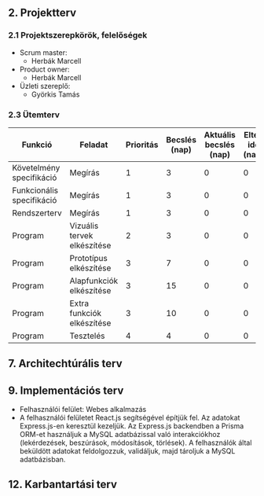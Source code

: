 ## 2. Projektterv

### 2.1 Projektszerepkörök, felelőségek
* Scrum master:
  -   Herbák Marcell 
* Product owner:
  -   Herbák Marcell 
* Üzleti szereplő:
  -  Györkis Tamás

### 2.3 Ütemterv
|Funkció                  | Feladat                   | Prioritás | Becslés (nap) | Aktuális becslés (nap) | Eltelt idő (nap) | Határidő (nap) |
|-------------------------|---------------------------|-----------|---------------|------------------------|------------------|---------------------|
|Követelmény specifikáció |Megírás                    |         1 |             3 |                      0 |                0 |                   0 |
|Funkcionális specifikáció|Megírás                    |         1 |             3 |                      0 |                0 |                   0 |
|Rendszerterv             |Megírás                    |         1 |             3 |                      0 |                0 |                   0 |
|Program                  |Vizuális tervek elkészítése|         2 |             3 |                      0 |                0 |                   0 |
|Program                  |Prototípus elkészítése     |         3 |             7 |                      0 |                0 |                   0 |
|Program                  |Alapfunkciók elkészítése   |         3 |             15 |                      0 |                0 |                   0 |
|Program                  |Extra funkciók elkészítése |         3 |             10 |                      0 |                0 |                   0 |
|Program                  |Tesztelés                  |         4 |             4 |                      0 |                0 |                   0 |

## 7. Architechtúrális terv

## 9. Implementációs terv

* Felhasználói felület: Webes alkalmazás
* A felhasználói felületet React.js segítségével építjük fel. Az adatokat Express.js-en keresztül kezeljük. Az Express.js backendben a Prisma ORM-et használjuk a MySQL adatbázissal való interakciókhoz (lekérdezések, beszúrások, módosítások, törlések). A felhasználók által beküldött adatokat feldolgozzuk, validáljuk, majd tároljuk a MySQL adatbázisban.

## 12. Karbantartási terv
